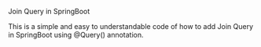 Join Query in SpringBoot

This is a simple and easy to understandable code of how to add Join Query in SpringBoot using @Query() annotation.

